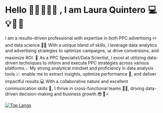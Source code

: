 # Hello 👋🏻 👩🏻‍🦰 , I am Laura Quintero  💻 💡 🦄 🌸 
I am a results-driven professional with expertise in both PPC advertising ✏️ and data science.👩‍💻  
With a unique blend of skills, I leverage data analytics and advertising strategies to optimize campaigns, 📊 drive conversions, and maximize ROI. 💸 
As a PPC Specialist/Data Scientist, I excel at utilizing  data-driven techniques to inform and execute PPC strategies across various platforms.💡
My strong analytical mindset and proficiency in data analysis tools 📈 enable me to extract insights, optimize performance 🎯, and deliver impactful results.💻
With a collaborative nature and excellent communication skills 📢 , I thrive in cross-functional teams 🤝🏻, driving data-driven decision-making and business growth.😎  🚀 ⚡


[![Top Langs](https://github-readme-stats.vercel.app/api/top-langs/?username=lauquintero10&layout=pie)](https://github.com/anuraghazra/github-readme-stats)
